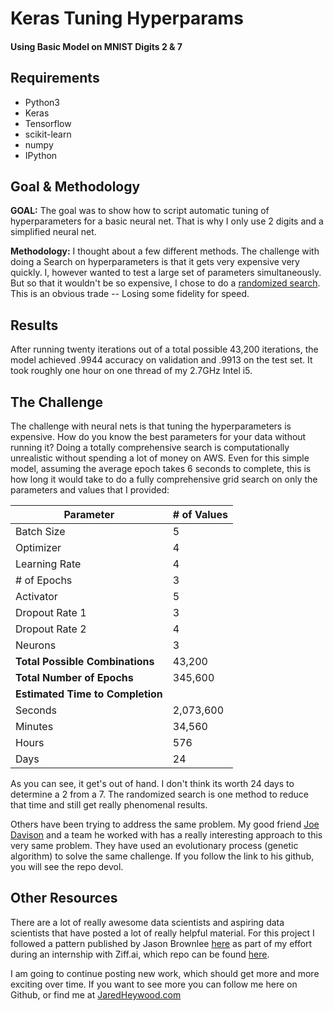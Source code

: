 # Keras Tuning Hyperparams
#### Using Basic Model on MNIST Digits 2 & 7

## Requirements


 * Python3
 * Keras  
 * Tensorflow
 * scikit-learn
 * numpy
 * IPython

## Goal & Methodology

**GOAL:** The goal was to show how to script automatic tuning of hyperparameters for a basic neural net. That is why I only use 2 digits and a simplified neural net.

**Methodology:** I thought about a few different methods. The challenge with doing a Search on hyperparameters is that it gets very expensive very quickly. I, however wanted to test a large set of parameters simultaneously. But so that it wouldn't be so expensive, I chose to do a [randomized search]( http://scikit-learn.org/stable/modules/generated/sklearn.model_selection.RandomizedSearchCV.html "Scikit-Learn Docs"). This is an obvious trade -- Losing some fidelity for speed.

## Results
After running twenty iterations out of a total possible 43,200 iterations, the model achieved .9944 accuracy on validation and .9913 on the test set. It took roughly one hour on one thread of my 2.7GHz Intel i5. 

## The Challenge
The challenge with neural nets is that tuning the hyperparameters is expensive. How do you know the best parameters for your data without running it? Doing a totally comprehensive search is computationally unrealistic without spending a lot of money on AWS. Even for this simple model, assuming the average epoch takes 6 seconds to complete, this is how long it would take to do a fully comprehensive grid search on only the parameters and values that I provided:

|Parameter | # of Values |
|---|---|
|Batch Size| 5|
|Optimizer| 4|
|Learning Rate| 4|
|# of Epochs| 3|
|Activator| 5|
|Dropout Rate 1| 3|
|Dropout Rate 2| 4|
|Neurons|3|
|**Total Possible Combinations**| 43,200|
|**Total Number of Epochs**| 345,600|
|**Estimated Time to Completion**|
|Seconds|2,073,600|
|Minutes|34,560|
|Hours|576|
|Days|24|

As you can see, it get's out of hand. I don't think its worth 24 days to determine a 2 from a 7. The randomized search is one method to reduce that time and still get really phenomenal results.

Others have been trying to address the same problem. My good friend [Joe Davison](https://github.com/joeddav "Github Link") and a team he worked with has a really interesting approach to this very same problem. They have used an evolutionary process (genetic algorithm) to solve the same challenge. If you follow the link to his github, you will see the repo devol.


## Other Resources
There are a lot of really awesome data scientists and aspiring data scientists that have posted a lot of really helpful material. For this project I followed a pattern published by Jason Brownlee [here](http://machinelearningmastery.com/grid-search-hyperparameters-deep-learning-models-python-keras/) as part of my effort during an internship with Ziff.ai, which repo can be found [here](https://github.com/ziff/internship2017).

I am going to continue posting new work, which should get more and more exciting over time. If you want to see more you can follow me here on Github, or find me at [JaredHeywood.com](www.jaredheywood.com)
